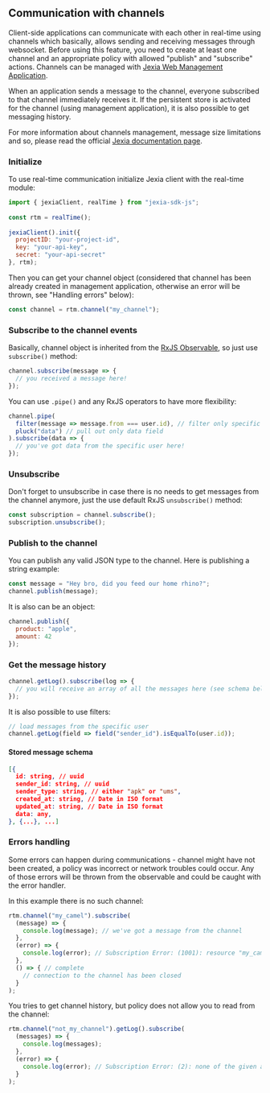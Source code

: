 ## Communication with channels

Client-side applications can communicate with each other in real-time using channels which basically, allows sending and receiving messages through websocket. 
Before using this feature, you need to create at least one channel and an appropriate policy with allowed "publish" and "subscribe" actions. Channels can be managed with [Jexia Web Management Application](https://docs.jexia.com/getting-started/user-management/).  

When an application sends a message to the channel, everyone subscribed to that channel immediately receives it. If the persistent store is activated for the channel (using management application), it is also possible to get messaging history.

For more information about channels management, message size limitations and so, please read the official [Jexia documentation page](https://www.jexia.com/en/docs/jexia-pub-sub-service/).  
  
### Initialize  
To use real-time communication initialize Jexia client with the real-time module:  
  
``` javascript
import { jexiaClient, realTime } from "jexia-sdk-js";  
  
const rtm = realTime();  
  
jexiaClient().init({  
  projectID: "your-project-id",  
  key: "your-api-key",    
  secret: "your-api-secret"  
}, rtm);  
```  

Then you can get your channel object (considered that channel has been already created in management application, otherwise an error will be thrown, see "Handling errors" below):

```javascript
const channel = rtm.channel("my_channel");
```

  
### Subscribe to the channel events
Basically, channel object is inherited from the [RxJS Observable](https://rxjs.dev/api/index/class/Observable), so just use `subscribe()` method: 
  
```javascript
channel.subscribe(message => {
  // you received a message here!
});
```

You can use `.pipe()` and any RxJS operators to have more flexibility:

```javascript
channel.pipe(
  filter(message => message.from === user.id), // filter only specific user
  pluck("data") // pull out only data field 
).subscribe(data => {
  // you've got data from the specific user here!
});
```  
 
 ### Unsubscribe

 Don't forget to unsubscribe in case there is no needs to get messages from the channel anymore, just the use default RxJS `unsubscribe()` method:
 
 ```javascript
 const subscription = channel.subscribe();
subscription.unsubscribe();
 ``` 
  
### Publish to the channel

You can publish any valid JSON type to the channel. Here is publishing a string example:
  
``` javascript
const message = "Hey bro, did you feed our home rhino?";  
channel.publish(message); 
```  

It is also can be an object:
```javascript
channel.publish({
  product: "apple",
  amount: 42
});  
```
  
### Get the message history  
  
```javascript
channel.getLog().subscribe(log => {
  // you will receive an array of all the messages here (see schema below)
});  
```

It is also possible to use filters:
```javascript
// load messages from the specific user
channel.getLog(field => field("sender_id").isEqualTo(user.id));
```

#### Stored message schema
```JSON
[{
  id: string, // uuid 
  sender_id: string, // uuid 
  sender_type: string, // either "apk" or "ums",
  created_at: string, // Date in ISO format 
  updated_at: string, // Date in ISO format
  data: any,
}, {...}, ...]
```

### Errors handling

Some errors can happen during communications - channel might have not been created, a policy was incorrect or network troubles could occur. Any of those errors will be thrown from the observable and could be caught with the error handler.

In this example there is no such channel:
```javascript
rtm.channel("my_camel").subscribe(
  (message) => {
    console.log(message); // we've got a message from the channel
  },
  (error) => {
    console.log(error); // Subscription Error: (1001): resource "my_camel" is unavailable
  },
  () => { // complete
    // connection to the channel has been closed
  }
);
```

You tries to get channel history, but policy does not allow you to read from the channel:
```javascript
rtm.channel("not_my_channel").getLog().subscribe(
  (messages) => {
    console.log(messages); 
  },
  (error) => {
    console.log(error); // Subscription Error: (2): none of the given actions ["read"] for this resource are allowed
  }
);
```
